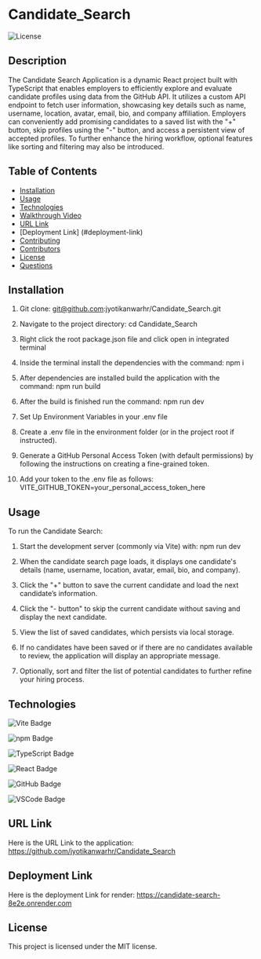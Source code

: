 # Candidate_Search
  ![License](https://img.shields.io/badge/License-MIT-blue.svg)

  ## Description
The Candidate Search Application is a dynamic React project built with TypeScript that enables employers to efficiently explore and evaluate candidate profiles using data from the GitHub API. It utilizes a custom API endpoint to fetch user information, showcasing key details such as name, username, location, avatar, email, bio, and company affiliation. Employers can conveniently add promising candidates to a saved list with the "+" button, skip profiles using the "-" button, and access a persistent view of accepted profiles. To further enhance the hiring workflow, optional features like sorting and filtering may also be introduced.

## Table of Contents
  - [Installation](#installation)
  - [Usage](#usage)
  - [Technologies](#technologies)
  - [Walkthrough Video](#walkthrough-video)
  - [URL Link](#url-link)
  - [Deployment Link] (#deployment-link)
  - [Contributing](#contributing)
  - [Contributors](#contributors)
  - [License](#license)
  - [Questions](#questions)

  ## Installation
  
  1. Git clone: git@github.com:jyotikanwarhr/Candidate_Search.git

  2. Navigate to the project directory: cd Candidate_Search

  3. Right click the root package.json file and click open in integrated terminal

  4. Inside the terminal install the dependencies with the command: npm i

  5. After dependencies are installed build the application with the command: npm run build

  6. After the build is finished run the command: npm run dev

  7. Set Up Environment Variables in your .env file

  8. Create a .env file in the environment folder (or in the project root if instructed).

  9. Generate a GitHub Personal Access Token (with default permissions) by following the instructions on creating a fine-grained token.

  10. Add your token to the .env file as follows: VITE_GITHUB_TOKEN=your_personal_access_token_here

  ## Usage
  To run the Candidate Search:

  1. Start the development server (commonly via Vite) with: npm run dev

  2. When the candidate search page loads, it displays one candidate's details (name, username, location, avatar, email, bio, and company).

  3. Click the "+" button to save the current candidate and load the next candidate’s information.

  4. Click the "- button" to skip the current candidate without saving and display the next candidate.

  5. View the list of saved candidates, which persists via local storage.

  6. If no candidates have been saved or if there are no candidates available to review, the application will display an appropriate message.

  7. Optionally, sort and filter the list of potential candidates to further refine your hiring process.

  ## Technologies
 

 ![Vite Badge](https://img.shields.io/badge/Vite-B73BFE?style=for-the-badge&logo=vite&logoColor=FFD62E)

 ![npm Badge](https://img.shields.io/badge/npm-CB3837?style=for-the-badge&logo=npm&logoColor=white)

 ![TypeScript Badge](https://img.shields.io/badge/TypeScript-007ACC?style=for-the-badge&logo=typescript&logoColor=white)

 ![React Badge](https://img.shields.io/badge/React-20232A?style=for-the-badge&logo=react&logoColor=61DAFB)

 ![GitHub Badge](https://img.shields.io/badge/GitHub-100000?style=for-the-badge&logo=github&logoColor=white)

 ![VSCode Badge](https://img.shields.io/badge/VSCode-0078D4?style=for-the-badge&logo=visual%20studio%20code&logoColor=white)

  ## URL Link
  Here is the URL Link to the application: https://github.com/jyotikanwarhr/Candidate_Search

  ## Deployment Link
  Here is the deployment Link for render: https://candidate-search-8e2e.onrender.com

  ## License
  This project is licensed under the MIT license.
  

